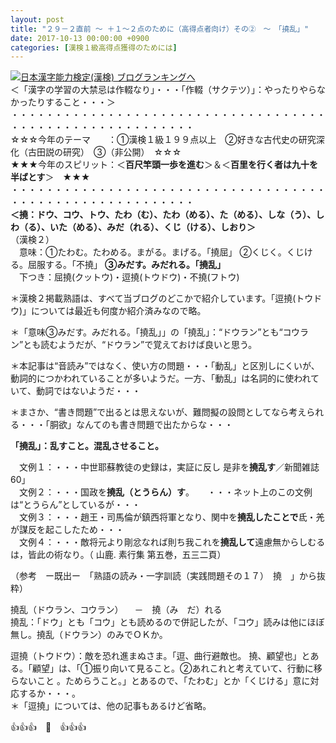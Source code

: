 ```yaml
---
layout: post
title: "２９－２直前 ～ ＋１～２点のために（高得点者向け）その②　～　「撓乱」"
date: 2017-10-13 00:00:00 +0900
categories: [漢検１級高得点獲得のためには]
---
```


[![](/syuusyuu9701/assets/images/２９－２直前-～-＋１～２点のために（高得点者向け）その②-～-「撓乱」-br_c_3028_1.gif)](http://blog.with2.net/link.php?1659096:3028 "日本漢字能力検定(漢検) ブログランキングへ")[日本漢字能力検定(漢検) ブログランキングへ](http://blog.with2.net/link.php?1659096:3028)  
＜「漢字の学習の大禁忌は作輟なり」・・・「作輟（サクテツ）」：やったりやらなかったりすること・・・＞  
・・・・・・・・・・・・・・・・・・・・・・・・・・・・・・・・・・・・・・・・・・・・・・・・・・・・・・・・・  
☆☆☆今年のテーマ　　：①漢検１級１９９点以上　②好きな古代史の研究深化（古田説の研究）　③（非公開）　☆☆☆　　  
★★★今年のスピリット：＜**百尺竿頭一歩を進む**＞＆＜**百里を行く者は九十を半ばとす**＞　★★★  
・・・・・・・・・・・・・・・・・・・・・・・・・・・・・・・・・・・・・・・・・・・・・・・・・・・・・・・・・  
**＜撓：ドウ、コウ、トウ、たわ（む）、たわ（める）、た（める）、しな（う）、しわ（る）、いた（める）、みだ（れる）、くじ（ける）、しおり＞**  
（漢検２）  
　意味：①たわむ。たわめる。まがる。まげる。「撓屈」 ②くじく。くじける。屈服する。「不撓」 **③みだす。みだれる。「撓乱」**  
　下つき：屈撓(クットウ)・逗撓(トウドウ)・不撓(フトウ)  
  
＊漢検２掲載熟語は、すべて当ブログのどこかで紹介しています。「逗撓(トウドウ)」については最近も何度か紹介済みなので略。  
  
＊「意味③みだす。みだれる。「撓乱」」の「撓乱」：“ドウラン”とも“コウラン”とも読むようだが、“ドウラン”で覚えておけば良いと思う。  
  
＊本記事は“音読み”ではなく、使い方の問題・・・「動乱」と区別しにくいが、動詞的につかわれていることが多いようだ。一方、「動乱」は名詞的に使われていて、動詞ではないようだ・・・  
  
＊まさか、“書き問題”で出るとは思えないが、難問擬の設問としてなら考えられる・・・「胴欲」なんてのも書き問題で出たからな・・・  
  
**「撓乱」：乱すこと。混乱させること。**   
  
　文例１：・・・中世耶蘇教徒の史録は，実証に反し 是非を**撓乱す**／新聞雑誌 60」  
　文例２：・・・国政を**撓乱（とうらん）す**。　　・・・ネット上のこの文例は“とうらん”としているが・・・  
　文例３：・・・趙王・司馬倫が鎮西将軍となり、関中を**撓乱したことで**氐・羌が謀反を起こしたため・・・  
　文例４：・・・敵将元より剛忿なれば則ち我これを**撓乱して**遠慮無からしむるは，皆此の術なり。（ 山鹿. 素行集 第五巻，五三二頁）  
  
（参考　ー既出ー　「熟語の読み・一字訓読（実践問題その１７）　撓　」から抜粋）  
  
撓乱（ドウラン、コウラン） 　－　撓（み　だ）れる  
撓乱：「ドウ」とも「コウ」とも読めるので併記したが、「コウ」読みは他にほぼ無し。撓乱（ドウラン）のみでＯＫか。   
  
逗撓（トウドウ）：敵を恐れ進まぬさま。「逗、曲行避敵也。 撓、顧望也」とある。「顧望」は、「①振り向いて見ること。②あれこれと考えていて、行動に移らないこと 。ためらうこと。」とあるので、「たわむ」とか「くじける」意に対応するか・・・。  
＊「逗撓」については、他の記事もあるけど省略。  
  
👍👍👍　🐔　👍👍👍